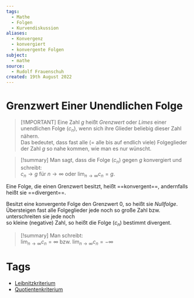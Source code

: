 ```yaml
---
tags:
  - Mathe
  - Folgen
  - Kurvendiskussion
aliases:
  - Konvergenz
  - konvergiert
  - konvergente Folgen
subject:
  - mathe
source:
  - Rudolf Frauenschuh
created: 19th August 2022
---
```


# Grenzwert Einer Unendlichen Folge

> [!IMPORTANT] Eine Zahl $g$ heißt *Grenzwert* oder *Limes* einer unendlichen Folge ($c_{n}$), wenn sich ihre Glieder beliebig dieser Zahl nähern.  
> Das bedeutet, dass fast alle (= alle bis auf endlich viele) Folgeglieder der Zahl $g$ so nahe kommen, wie man es nur wünscht.   

> [!summary] Man sagt, dass die Folge ($c_n$) gegen $g$ konvergiert und schreibt:  
> $c_{n}\rightarrow g$ für $n\rightarrow \infty$ oder $\lim_{n\rightarrow\infty}c_{n}=g$.

Eine Folge, die einen Grenzwert besitzt, heißt ==konvergent==, andernfalls heißt sie ==divergent==.

Besitzt eine konvergente Folge den Grenzwert $0$, so heißt sie *Nullfolge*.  
Übersteigen fast alle Folgeglieder jede noch so große Zahl bzw. unterschreiten sie jede noch  
so kleine (negative) Zahl, so heißt die Folge ($c_{n}$) bestimmt divergent.

>[!summary] Man schreibt:  
> $\lim_{n\rightarrow\infty} c_{n}=\infty$ bzw. $\lim_{n\rightarrow\infty} c_{n}=-\infty$ 

# Tags

- [Leibnitzkriterium](../mathe%20(4)/Leibnitz%20Kriterium.md)
- [Quotientenkriterium](../mathe%20(4)/Quotienten%20Kriterium.md)